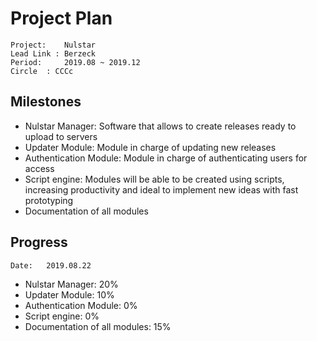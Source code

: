 # Project Plan
```
Project:	Nulstar
Lead Link : Berzeck
Period: 	2019.08 ~ 2019.12
Circle	: CCCc
```
## Milestones

- Nulstar Manager: Software that allows to create releases ready to  upload to servers
- Updater Module: Module in charge of updating new releases
- Authentication Module: Module in charge of authenticating users for access
- Script engine: Modules will be able to be created using scripts, increasing productivity and ideal to implement new ideas with fast prototyping
- Documentation of all modules

## Progress 

```
Date: 	2019.08.22 
```

- Nulstar Manager: 20%
- Updater Module: 10%
- Authentication Module: 0%
- Script engine: 0%
- Documentation of all modules: 15%

